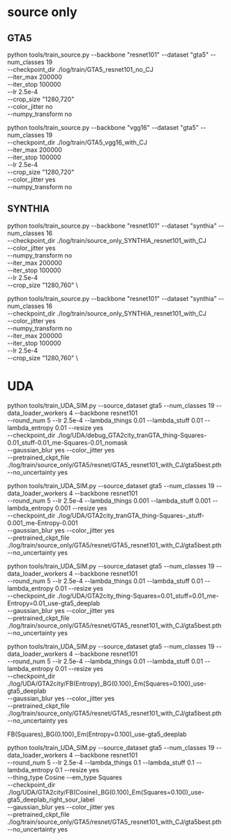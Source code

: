 # source only
## GTA5
python tools/train_source.py --backbone "resnet101" --dataset "gta5" --num_classes 19 \
--checkpoint_dir ./log/train/GTA5_resnet101_no_CJ \
--iter_max 200000 \
--iter_stop 100000 \
--lr 2.5e-4 \
--crop_size "1280,720" \
--color_jitter no \
--numpy_transform no

python tools/train_source.py --backbone "vgg16" --dataset "gta5" --num_classes 19 \
--checkpoint_dir ./log/train/GTA5_vgg16_with_CJ \
--iter_max 200000 \
--iter_stop 100000 \
--lr 2.5e-4 \
--crop_size "1280,720" \
--color_jitter yes \
--numpy_transform no

## SYNTHIA
python tools/train_source.py --backbone "resnet101" --dataset "synthia" --num_classes 16 \
--checkpoint_dir ./log/train/source_only_SYNTHIA_resnet101_with_CJ \
--color_jitter yes \
--numpy_transform no \
--iter_max 200000 \
--iter_stop 100000 \
--lr 2.5e-4 \
--crop_size "1280,760" \

python tools/train_source.py --backbone "resnet101" --dataset "synthia" --num_classes 16 \
--checkpoint_dir ./log/train/source_only_SYNTHIA_resnet101_with_CJ \
--color_jitter yes \
--numpy_transform no \
--iter_max 200000 \
--iter_stop 100000 \
--lr 2.5e-4 \
--crop_size "1280,760" \



# UDA
python tools/train_UDA_SIM.py --source_dataset gta5 --num_classes 19 --data_loader_workers 4 --backbone resnet101 \
--round_num 5 --lr 2.5e-4 --lambda_things 0.01 --lambda_stuff 0.01 --lambda_entropy 0.01  --resize yes \
--checkpoint_dir ./log/UDA/debug_GTA2city_tranGTA_thing-Squares-0.01_stuff-0.01_me-Squares-0.01_nomask \
--gaussian_blur yes --color_jitter yes \
--pretrained_ckpt_file ./log/train/source_only/GTA5/resnet/GTA5_resnet101_with_CJ/gta5best.pth \
--no_uncertainty yes



python tools/train_UDA_SIM.py --source_dataset gta5 --num_classes 19 --data_loader_workers 4 --backbone resnet101 \
--round_num 5 --lr 2.5e-4 --lambda_things 0.001 --lambda_stuff 0.001 --lambda_entropy 0.001  --resize yes \
--checkpoint_dir ./log/UDA/GTA2city_tranGTA_thing-Squares-_stuff-0.001_me-Entropy-0.001 \
--gaussian_blur yes --color_jitter yes \
--pretrained_ckpt_file ./log/train/source_only/GTA5/resnet/GTA5_resnet101_with_CJ/gta5best.pth \
--no_uncertainty yes

python tools/train_UDA_SIM.py --source_dataset gta5 --num_classes 19 --data_loader_workers 4 --backbone resnet101 \
--round_num 5 --lr 2.5e-4 --lambda_things 0.01 --lambda_stuff 0.01 --lambda_entropy 0.01  --resize yes \
--checkpoint_dir ./log/UDA/GTA2city_thing-Squares=0.01_stuff=0.01_me-Entropy=0.01_use-gta5_deeplab \
--gaussian_blur yes --color_jitter yes \
--pretrained_ckpt_file ./log/train/source_only/GTA5/resnet/GTA5_resnet101_with_CJ/gta5best.pth \
--no_uncertainty yes





python tools/train_UDA_SIM.py --source_dataset gta5 --num_classes 19 --data_loader_workers 4 --backbone resnet101 \
--round_num 5 --lr 2.5e-4 --lambda_things 0.01 --lambda_stuff 0.01 --lambda_entropy 0.01  --resize yes \
--checkpoint_dir ./log/UDA/GTA2city/FB(Entropy)_BG(0.100)_Em(Squares=0.100)_use-gta5_deeplab \
--gaussian_blur yes --color_jitter yes \
--pretrained_ckpt_file ./log/train/source_only/GTA5/resnet/GTA5_resnet101_with_CJ/gta5best.pth \
--no_uncertainty yes

FB(Squares)_BG(0.100)_Em(Entropy=0.100)_use-gta5_deeplab

python tools/train_UDA_SIM.py --source_dataset gta5 --num_classes 19 --data_loader_workers 4 --backbone resnet101 \
--round_num 5 --lr 2.5e-4 --lambda_things 0.1 --lambda_stuff 0.1 --lambda_entropy 0.1  --resize yes \
--thing_type Cosine --em_type Squares \
--checkpoint_dir ./log/UDA/GTA2city/FB\(Cosine\)_BG\(0.100\)_Em\(Squares=0.100\)_use-gta5_deeplab_right_sour_label \
--gaussian_blur yes --color_jitter yes \
--pretrained_ckpt_file ./log/train/source_only/GTA5/resnet/GTA5_resnet101_with_CJ/gta5best.pth \
--no_uncertainty yes
